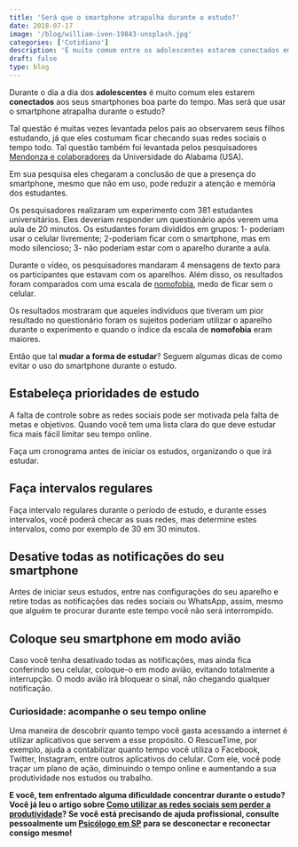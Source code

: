 ```yaml
---
title: 'Será que o smartphone atrapalha durante o estudo?'
date: 2018-07-17
image: '/blog/william-iven-19843-unsplash.jpg'
categories: ['Cotidiano']
description: 'É muito comum entre os adolescentes estarem conectados em suas redes sociais durante as horas de estudo. Será que o smartphone atrapalha durante o estudo?'
draft: false
type: blog
---
```


Durante o dia a dia dos **adolescentes** é muito comum eles estarem **conectados** aos seus smartphones boa parte do tempo. Mas será que usar o smartphone atrapalha durante o estudo?

Tal questão é muitas vezes levantada pelos pais ao observarem seus filhos estudando, já que eles costumam ficar checando suas redes sociais o tempo todo. Tal questão também foi levantada pelos pesquisadores [Mendonza e colaboradores](https://www.sciencedirect.com/science/article/pii/S0747563218301912) da Universidade do Alabama (USA).

Em sua pesquisa eles chegaram a conclusão de que a presença do smartphone, mesmo que não em uso, pode reduzir a atenção e memória dos estudantes.

Os pesquisadores realizaram um experimento com 381 estudantes universitários. Eles deveriam responder um questionário após verem uma aula de 20 minutos. Os estudantes foram divididos em grupos: 1- poderiam usar o celular livremente; 2-poderiam ficar com o smartphone, mas em modo silencioso; 3- não poderiam estar com o aparelho durante a aula.

Durante o vídeo, os pesquisadores mandaram 4 mensagens de texto para os participantes que estavam com os aparelhos. Além disso, os resultados foram comparados com uma escala de [nomofobia](/nomofobia-medo-de-ficar-sem-o-celular/), medo de ficar sem o celular.

Os resultados mostraram que aqueles indivíduos que tiveram um pior resultado no questionário foram os sujeitos poderiam utilizar o aparelho durante o experimento e quando o índice da escala de **nomofobia** eram maiores.

Então que tal **mudar a forma de estudar**? Seguem algumas dicas de como evitar o uso do smartphone durante o estudo.

## **Estabeleça prioridades de estudo**

A falta de controle sobre as redes sociais pode ser motivada pela falta de metas e objetivos. Quando você tem uma lista clara do que deve estudar fica mais fácil limitar seu tempo online.

Faça um cronograma antes de iniciar os estudos, organizando o que irá estudar.

## **Faça intervalos regulares**

Faça intervalo regulares durante o período de estudo, e durante esses intervalos, você poderá checar as suas redes, mas determine estes intervalos, como por exemplo de 30 em 30 minutos.

## **Desative todas as notificações do seu smartphone**

Antes de iniciar seus estudos, entre nas configurações do seu aparelho e retire todas as notificações das redes sociais ou WhatsApp, assim, mesmo que alguém te procurar durante este tempo você não será interrompido.

## **Coloque seu smartphone em modo avião**

Caso você tenha desativado todas as notificações, mas ainda fica conferindo seu celular, coloque-o em modo avião, evitando totalmente a interrupção. O modo avião irá bloquear o sinal, não chegando qualquer notificação.

### Curiosidade: acompanhe o seu tempo online

Uma maneira de descobrir quanto tempo você gasta acessando a internet é utilizar aplicativos que servem a esse propósito. O RescueTime, por exemplo, ajuda a contabilizar quanto tempo você utiliza o Facebook, Twitter, Instagram, entre outros aplicativos do celular. Com ele, você pode traçar um plano de ação, diminuindo o tempo online e aumentando a sua produtividade nos estudos ou trabalho.

**E você, tem enfrentado alguma dificuldade concentrar durante o estudo? Você já leu o artigo sobre [Como utilizar as redes sociais sem perder a produtividade](/como-utilizar-as-redes-sociais-sem-perder-a-produtividade/)? Se você está precisando de ajuda profissional, consulte pessoalmente um [Psicólogo em SP](/) para se desconectar e reconectar consigo mesmo!**
